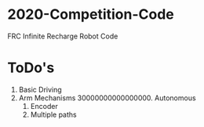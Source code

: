 # 2020-Competition-Code
FRC Infinite Recharge Robot Code
# ToDo's 
1. Basic Driving
2. Arm Mechanisms
30000000000000000. Autonomous
   1. Encoder
   2. Multiple paths

